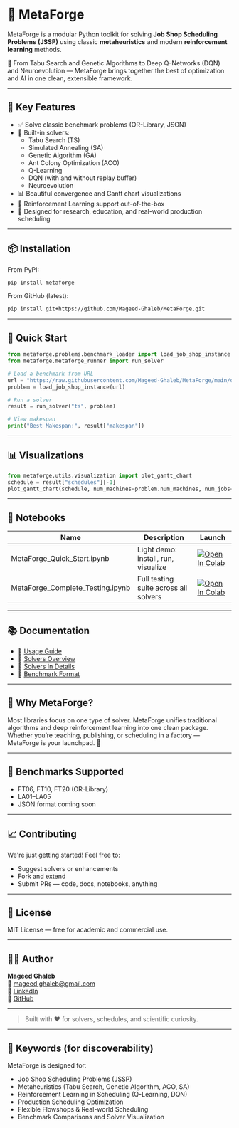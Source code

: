 # 🔧 MetaForge

MetaForge is a modular Python toolkit for solving **Job Shop Scheduling Problems (JSSP)** using classic **metaheuristics** and modern **reinforcement learning** methods.

🚀 From Tabu Search and Genetic Algorithms to Deep Q-Networks (DQN) and Neuroevolution — MetaForge brings together the best of optimization and AI in one clean, extensible framework.

---

## 🎯 Key Features

- ✅ Solve classic benchmark problems (OR-Library, JSON)
- 🧠 Built-in solvers:
  - Tabu Search (TS)
  - Simulated Annealing (SA)
  - Genetic Algorithm (GA)
  - Ant Colony Optimization (ACO)
  - Q-Learning
  - DQN (with and without replay buffer)
  - Neuroevolution
- 📊 Beautiful convergence and Gantt chart visualizations
- 🤖 Reinforcement Learning support out-of-the-box
- 🧪 Designed for research, education, and real-world production scheduling

---

## 📦 Installation

From PyPI:

```bash
pip install metaforge
```

From GitHub (latest):

```bash
pip install git+https://github.com/Mageed-Ghaleb/MetaForge.git
```

---

## 📁 Quick Start

```python
from metaforge.problems.benchmark_loader import load_job_shop_instance
from metaforge.metaforge_runner import run_solver

# Load a benchmark from URL
url = "https://raw.githubusercontent.com/Mageed-Ghaleb/MetaForge/main/data/benchmarks/ft06.txt"
problem = load_job_shop_instance(url)

# Run a solver
result = run_solver("ts", problem)

# View makespan
print("Best Makespan:", result["makespan"])
```

---

## 📊 Visualizations

```python
from metaforge.utils.visualization import plot_gantt_chart
schedule = result["schedules"][-1]
plot_gantt_chart(schedule, num_machines=problem.num_machines, num_jobs=len(problem.jobs))
```

---

## 📓 Notebooks

| Name | Description | Launch |
|------|-------------|--------|
| MetaForge_Quick_Start.ipynb | Light demo: install, run, visualize | [![Open In Colab](https://colab.research.google.com/assets/colab-badge.svg)](https://colab.research.google.com/github/Mageed-Ghaleb/MetaForge/blob/main/notebooks/MetaForge_Quick_Start.ipynb) |
| MetaForge_Complete_Testing.ipynb | Full testing suite across all solvers | [![Open In Colab](https://colab.research.google.com/assets/colab-badge.svg)](https://colab.research.google.com/github/Mageed-Ghaleb/MetaForge/blob/main/notebooks/MetaForge_Complete_Testing.ipynb) |

---

## 📚 Documentation

- 📖 [Usage Guide](https://github.com/Mageed-Ghaleb/MetaForge/blob/main/docs/usage.md)
- 🧠 [Solvers Overview](https://github.com/Mageed-Ghaleb/MetaForge/blob/main/docs/solvers.md)
- 🧠 [Solvers In Details](https://github.com/Mageed-Ghaleb/MetaForge/tree/main/docs/solvers)
- 📂 [Benchmark Format](https://github.com/Mageed-Ghaleb/MetaForge/blob/main/docs/datasets.md)

---

## 🧠 Why MetaForge?

Most libraries focus on one type of solver. MetaForge unifies traditional algorithms and deep reinforcement learning into one clean package. Whether you’re teaching, publishing, or scheduling in a factory — MetaForge is your launchpad. 🚀

---

## 🔧 Benchmarks Supported

- FT06, FT10, FT20 (OR-Library)
- LA01–LA05
- JSON format coming soon

---

## 📈 Contributing

We're just getting started! Feel free to:

- Suggest solvers or enhancements
- Fork and extend
- Submit PRs — code, docs, notebooks, anything

---

## 📄 License

MIT License — free for academic and commercial use.

---

## 👨‍💻 Author

**Mageed Ghaleb**  
📧 mageed.ghaleb@gmail.com  
🔗 [LinkedIn](https://www.linkedin.com/in/mageed-ghaleb/)  
🔗 [GitHub](https://github.com/mageed-ghaleb)

---

> Built with ❤️ for solvers, schedules, and scientific curiosity.

---

## 🔎 Keywords (for discoverability)

MetaForge is designed for:

- Job Shop Scheduling Problems (JSSP)
- Metaheuristics (Tabu Search, Genetic Algorithm, ACO, SA)
- Reinforcement Learning in Scheduling (Q-Learning, DQN)
- Production Scheduling Optimization
- Flexible Flowshops & Real-world Scheduling
- Benchmark Comparisons and Solver Visualization
